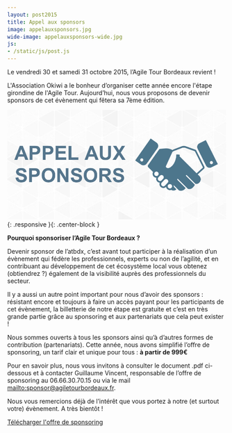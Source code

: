 ```yaml
---
layout: post2015
title: Appel aux sponsors
image: appelauxsponsors.jpg
wide-image: appelauxsponsors-wide.jpg
js:
- /static/js/post.js
---
```


Le vendredi 30 et samedi 31 octobre 2015, l’Agile Tour Bordeaux revient !

L'Association Okiwi a le bonheur d’organiser cette année encore l'étape girondine de l'Agile Tour. <!--more-->Aujourd’hui, nous vous proposons de devenir sponsors de cet évènement qui fêtera sa 7ème édition.

![Alt text](/static/img/blog/appelauxsponsors-wide.jpg){: .responsive }{: .center-block }

**Pourquoi sponsoriser l’Agile Tour Bordeaux ?**

Devenir sponsor de l’atbdx, c’est avant tout participer à la réalisation d’un évènement qui fédère les professionnels, experts ou non de l’agilité, et en contribuant au développement de cet écosystème local vous obtenez (obtiendrez ?) également de la visibilité auprès des professionnels du secteur.

Il y a aussi un autre point important pour nous d’avoir des sponsors : résistant encore et toujours à faire un accès payant pour les participants de cet évènement, la billetterie de notre étape est gratuite et c’est en très grande partie grâce au sponsoring et aux partenariats que cela peut exister !

Nous sommes ouverts à tous les sponsors ainsi qu’à d’autres formes de contribution (partenariats). Cette année, nous avons simplifié l’offre de sponsoring, un tarif clair et unique pour tous : **à partir de 999€**

Pour en savoir plus, nous vous invitons à consulter le document .pdf ci-dessous et à contacter Guillaume Vincent, responsable de l’offre de sponsoring au 06.66.30.70.15 ou via le mail <mailto:sponsor@agiletourbordeaux.fr>.

Nous vous remercions déjà de l’intérêt que vous portez à notre (et surtout votre) évènement. A très bientôt !

<div class="text-center margin-top">
    <a class="btn btn-theme animated flipInY visible" href="/static/OffredesponsoringAgileTour2015.pdf" data-animation-delay="100" data-animation="flipInY"><i class="fa fa-save"></i> Télécharger l'offre de sponsoring</a>
</div>
